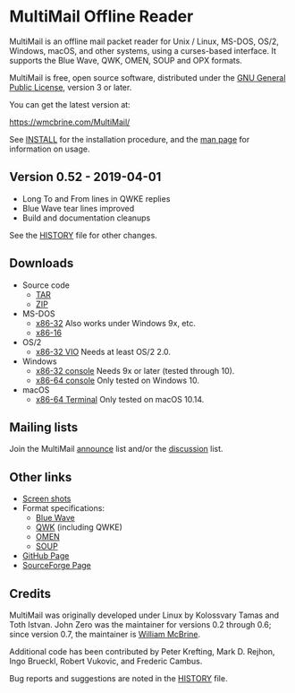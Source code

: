 MultiMail Offline Reader
========================

MultiMail is an offline mail packet reader for Unix / Linux, MS-DOS,
OS/2, Windows, macOS, and other systems, using a curses-based interface.
It supports the Blue Wave, QWK, OMEN, SOUP and OPX formats.

MultiMail is free, open source software, distributed under the [GNU
General Public License][gpl], version 3 or later.

You can get the latest version at:

   <https://wmcbrine.com/MultiMail/>

See [INSTALL] for the installation procedure, and the [man page] for
information on usage.


Version 0.52 - 2019-04-01
-------------------------

* Long To and From lines in QWKE replies
* Blue Wave tear lines improved
* Build and documentation cleanups

See the [HISTORY] file for other changes.


Downloads
---------

* Source code
    - [TAR]
    - [ZIP]
* MS-DOS
    - [x86-32] Also works under Windows 9x, etc.
    - [x86-16]
* OS/2
    - [x86-32 VIO] Needs at least OS/2 2.0.
* Windows
    - [x86-32 console] Needs 9x or later (tested through 10).
    - [x86-64 console] Only tested on Windows 10.
* macOS
    - [x86-64 Terminal] Only tested on macOS 10.14.


Mailing lists
-------------

Join the MultiMail [announce] list and/or the [discussion] list.


Other links
-----------

* [Screen shots]
* Format specifications:
    - [Blue Wave]
    - [QWK] (including QWKE)
    - [OMEN]
    - [SOUP]
* [GitHub Page]
* [SourceForge Page]


Credits
-------

MultiMail was originally developed under Linux by Kolossvary Tamas and
Toth Istvan. John Zero was the maintainer for versions 0.2 through 0.6;
since version 0.7, the maintainer is [William McBrine].

Additional code has been contributed by Peter Krefting, Mark D. Rejhon,
Ingo Brueckl, Robert Vukovic, and Frederic Cambus.

Bug reports and suggestions are noted in the [HISTORY] file.


[gpl]: LEGAL.md
[HISTORY]: HISTORY.md
[INSTALL]: INSTALL.md
[man page]: mm.1
[TAR]: https://wmcbrine.com/mmail/bin/mmail-0.52.tar.gz
[ZIP]: https://wmcbrine.com/mmail/bin/mmsrc052.zip
[x86-32]: https://wmcbrine.com/mmail/bin/mmdos052.zip
[x86-16]: https://wmcbrine.com/mmail/bin/mmxt052.zip
[x86-32 VIO]: https://wmcbrine.com/mmail/bin/mmos2052.zip
[x86-32 console]: https://wmcbrine.com/mmail/bin/mmwin052.zip
[x86-64 console]: https://wmcbrine.com/mmail/bin/mmw64052.zip
[x86-64 Terminal]: https://wmcbrine.com/mmail/bin/mmmac052.zip
[Screen shots]: https://wmcbrine.com/mmail/snaps.html
[Blue Wave]: https://wmcbrine.com/mmail/specs/bwdev300.tar.gz
[QWK]: https://wmcbrine.com/mmail/specs/qwkspecs.tar.gz
[OMEN]: https://wmcbrine.com/mmail/specs/omen-i.txt
[SOUP]: https://wmcbrine.com/mmail/specs/soup12.txt
[GitHub Page]: https://github.com/wmcbrine/MultiMail
[SourceForge Page]: https://sourceforge.net/projects/multimail/
[announce]: https://lists.sourceforge.net/lists/listinfo/multimail-announce
[discussion]: https://lists.sourceforge.net/lists/listinfo/multimail-user
[William McBrine]: https://wmcbrine.com/
